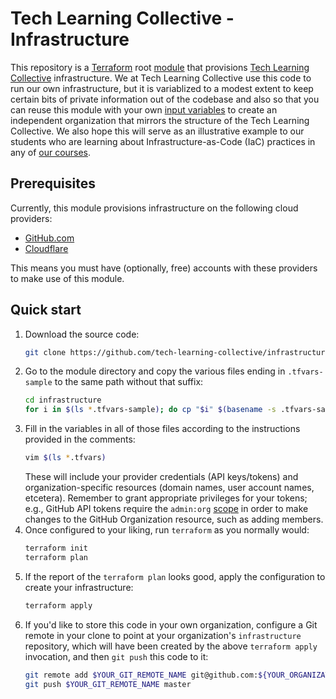 # Tech Learning Collective - Infrastructure

This repository is a [Terraform](https://terraform.io/) root [module](https://www.terraform.io/docs/modules/) that provisions [Tech Learning Collective](https://techlearningcollective.com/) infrastructure. We at Tech Learning Collective use this code to run our own infrastructure, but it is variablized to a modest extent to keep certain bits of private information out of the codebase and also so that you can reuse this module with your own [input variables](https://www.terraform.io/docs/configuration/variables.html) to create an independent organization that mirrors the structure of the Tech Learning Collective. We also hope this will serve as an illustrative example to our students who are learning about Infrastructure-as-Code (IaC) practices in any of [our courses](https://techlearningcollective.com/courses/).

## Prerequisites

Currently, this module provisions infrastructure on the following cloud providers:

* [GitHub.com](https://github.com/)
* [Cloudflare](https://cloudflare.com/)

This means you must have (optionally, free) accounts with these providers to make use of this module.

## Quick start

1. Download the source code:
    ```sh
    git clone https://github.com/tech-learning-collective/infrastructure.git
    ```
1. Go to the module directory and copy the various files ending in `.tfvars-sample` to the same path without that suffix:
    ```sh
    cd infrastructure
    for i in $(ls *.tfvars-sample); do cp "$i" $(basename -s .tfvars-sample "$i"); done;
    ```
1. Fill in the variables in all of those files according to the instructions provided in the comments:
    ```sh
    vim $(ls *.tfvars)
    ```
    These will include your provider credentials (API keys/tokens) and organization-specific resources (domain names, user account names, etcetera). Remember to grant appropriate privileges for your tokens; e.g., GitHub API tokens require the `admin:org` [scope](https://developer.github.com/apps/building-oauth-apps/scopes-for-oauth-apps/) in order to make changes to the GitHub Organization resource, such as adding members.
1. Once configured to your liking, run `terraform` as you normally would:
    ```sh
    terraform init
    terraform plan
    ```
1. If the report of the `terraform plan` looks good, apply the configuration to create your infrastructure:
    ```sh
    terraform apply
    ```
1. If you'd like to store this code in your own organization, configure a Git remote in your clone to point at your organization's `infrastructure` repository, which will have been created by the above `terraform apply` invocation, and then `git push` this code to it:
    ```sh
    git remote add $YOUR_GIT_REMOTE_NAME git@github.com:${YOUR_ORGANIZATION_NAME}/infrastructure.git
    git push $YOUR_GIT_REMOTE_NAME master
    ```
